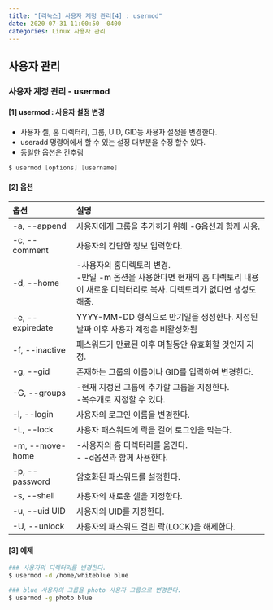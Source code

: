 ```yaml
---
title: "[리눅스] 사용자 계정 관리[4] : usermod"
date: 2020-07-31 11:00:50 -0400
categories: Linux 사용자 관리
---
```


## 사용자 관리 

### 사용자 계정 관리 - usermod

#### [1] usermod : 사용자 설정 변경
- 사용자 셀, 홈 디렉터리, 그룹, UID, GID등 사용자 설정을 변경한다.
- useradd 명령어에서 할 수 있는 설정 대부분을 수정 할수 있다.
- 동일한 옵션은 간추림

```s
$ usermod [options] [username]
```

#### [2] 옵션

|옵션            |설명                                |
|:--------------|:-----------------------------------|
|-a, --append|사용자에게 그룹을 추가하기 위해 -G옵션과 함께 사용.|
|-c, --comment|사용자의 간단한 정보 입력한다.|
|-d, --home|-사용자의 홈디렉토리 변경.<br/>-만일 -m 옵션을 사용한다면 현재의 홈 디렉토리 내용이 새로운 디렉터리로 복사. 디렉토리가 없다면 생성도 해줌.|
|-e, --expiredate|YYYY-MM-DD 형식으로 만기일을 생성한다. 지정된 날짜 이후 사용자 계정은 비활성화됨|
|-f, --inactive|패스워드가 만료된 이후 며칠동안 유효화할 것인지 지정.|
|-g, --gid|존재하는 그룹의 이름이나 GID를 입력하여 변경한다.|
|-G, --groups|-현재 지정된 그룹에 추가할 그룹을 지정한다.<br/>-복수개로 지정할 수 있다.|
|-l, --login|사용자의 로그인 이름을 변경한다.|
|-L, --lock|사용자 패스워드에 락을 걸어 로그인을 막는다.|
|-m, --move-home|-사용자의 홈 디렉터리를 옮긴다.<br/>- -d옵션과 함께 사용한다.|
|-p, --password|암호화된 패스워드를 설정한다.|
|-s, --shell|사용자의 새로운 셀을 지정한다.|
|-u, --uid UID|사용자의 UID를 지정한다.|
|-U, --unlock|사용자의 패스워드 걸린 락(LOCK)을 해제한다.|



#### [3] 예제
```bash
### 사용자의 디렉터리를 변경한다.
$ usermod -d /home/whiteblue blue

### blue 사용자의 그룹을 photo 사용자 그룹으로 변경한다.
$ usermod -g photo blue
```
